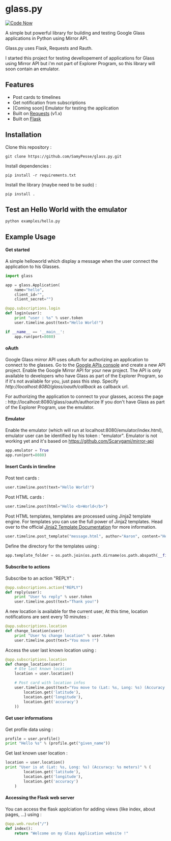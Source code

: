 glass.py
========

[![Code Now](https://friendco.de/widgets/image/codenow?url=https%3A%2F%2Fgithub.com%2FSamyPesse%2Fglass.py.git)](https://friendco.de/widgets/url/codenow?url=https%3A%2F%2Fgithub.com%2FSamyPesse%2Fglass.py.git)

A simple but powerful library for building and testing Google Glass applications in Python using Mirror API.

Glass.py uses Flask, Requests and Rauth.

I started this project for testing devellopement of applications for Glass using Mirror API but i'm not part of Explorer Program, so this library will soon contain an emulator.


## Features

* Post cards to timelines
* Get notification from subscriptions
* [Coming soon] Emulator for testing the application
* Built on [Requests](https://github.com/kennethreitz/requests) (v1.x)
* Built on [Flask](http://flask.pocoo.org/)

## Installation

Clone this repository :

	git clone https://github.com/SamyPesse/glass.py.git

Install dependencies :

	pip install -r requirements.txt

Install the library (maybe need to be sudo) :

	pip install .

## Test an Hello World with the emulator

	python examples/hello.py

## Example Usage

#### Get started

A simple helloworld which display a message when the user connect the application to his Glasses.

```python
import glass

app = glass.Application(
	name="hello",
	client_id="",
	client_secret="")

@app.subscriptions.login
def login(user):
	print "user : %s" % user.token
	user.timeline.post(text="Hello World!")

if __name__ == '__main__':
    app.run(port=8080)
```

#### oAuth

Google Glass mirror API uses oAuth for authorizing an application to connect to the glasses. Go to the [Google APIs console](https://code.google.com/apis/console/) and create a new API project. Enable the Google Mirror API for your new project. The API is only available to developers who have Glass as part of the Explorer Program, so if it's not available for you, just pass this step.
Specify *http://localhost:8080/glass/oauth/callback* as callback url.

For authorizing the application to connect to your glasses, access the page : http://localhost:8080/glass/oauth/authorize
If you don't have Glass as part of the Explorer Program, use the emulator.

#### Emulator

Enable the emulator (which will run at localhost:8080/emulator/index.html), emulator user can be identified by his token : "emulator".
Emulator is not working yet and it's based on https://github.com/Scarygami/mirror-api

```python
app.emulator = True
app.run(port=8080)
```

#### Insert Cards in timeline

Post text cards :

```python
user.timeline.post(text="Hello World!")
```

Post HTML cards :

```python
user.timeline.post(html="Hello <b>World</b>")
```

Post HTML templates, templates are processed using Jinja2 template engine.
For templates you can use the full power of Jinja2 templates. Head over to the official [Jinja2 Template Documentation](http://jinja.pocoo.org/2/documentation/templates) for more information.

```python
user.timeline.post_template("message.html", author="Aaron", content="Hey, How are you ?")
```

Define the directory for the templates using :

```python
app.template_folder = os.path.join(os.path.dirname(os.path.abspath(__file__)), 'templates')
```

#### Subscribe to actions

Subscribe to an action "REPLY" :

```python
@app.subscriptions.action("REPLY")
def reply(user):
	print "User %s reply" % user.token
	user.timeline.post(text="Thank you!")
```

A new location is available for the current user, At this time, location notifications are sent every 10 minutes :

```python
@app.subscriptions.location
def change_location(user):
	print "User %s change location" % user.token
	user.timeline.post(text="You move !")
```

Access the user last known location using :

```python
@app.subscriptions.location
def change_location(user):
	# Gte last known location
	location = user.location()

	# Post card with location infos
	user.timeline.post(text="You move to (Lat: %s, Long: %s) (Accuracy: %s meters)" % (
		location.get('latitude'),
		location.get('longitude'),
		location.get('accuracy')
	))
```

#### Get user informations

Get profile data using :

```python
profile = user.profile()
print "Hello %s" % (profile.get("given_name"))
```

Get last known user location :

```python
location = user.location()
print "User is at (Lat: %s, Long: %s) (Accuracy: %s meters)" % (
		location.get('latitude'),
		location.get('longitude'),
		location.get('accuracy')
	)
```

#### Accessing the Flask web server

You can access the flask applciation for adding views (like index, about pages, ...) using :

```python
@app.web.route("/")
def index():
	return "Welcome on my Glass Application website !"
```


